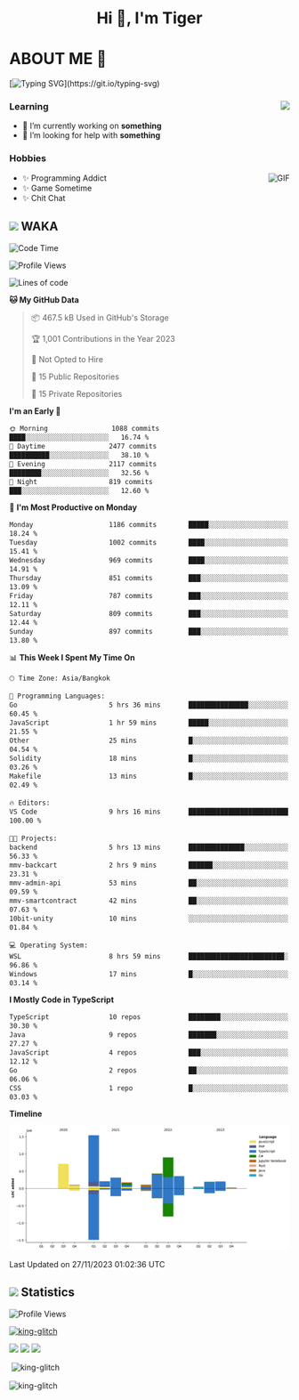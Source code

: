 <h1 align="center">Hi 👋, I'm Tiger</h1>




# ABOUT ME 💬

[![Typing SVG](https://readme-typing-svg.herokuapp.com?color=22F771&vCenter=true&lines=A+perssionate+developer+from+nowhere.)](https://git.io/typing-svg)

<div>
 <img align="right" src="https://spotify-github-profile.vercel.app/api/view?uid=12129734423&cover_image=false&theme=default&bar_color=22d016&bar_color_cover=true" />
 <h3>Learning</h3>
 
 <ul>
  <li>🔭 I’m currently working on <b>something</b></li>
  <li>🤝 I’m looking for help with <b>something</b></li>
 </ul>
 
</div>
<div>
 <h3>Hobbies</h3>
 <img align="right" height="475px"  alt="GIF" src="https://i.pinimg.com/originals/1f/b7/db/1fb7dbee557e5ed509f7517da8a84d58.gif" />
 <ul>
  <li>✨ Programming Addict</li>
  <li>✨ Game Sometime</li>
  <li>✨ Chit Chat</li>
 </ul>
 
</div>



## <img height="40" src="https://raw.githubusercontent.com/innng/innng/master/assets/kyubey.gif"/> WAKA

<!--START_SECTION:waka-->
![Code Time](http://img.shields.io/badge/Code%20Time-1%2C711%20hrs%2050%20mins-blue)

![Profile Views](http://img.shields.io/badge/Profile%20Views-9-blue)

![Lines of code](https://img.shields.io/badge/From%20Hello%20World%20I%27ve%20Written-5.3%20million%20lines%20of%20code-blue)

**🐱 My GitHub Data** 

> 📦 467.5 kB Used in GitHub's Storage 
 > 
> 🏆 1,001 Contributions in the Year 2023
 > 
> 🚫 Not Opted to Hire
 > 
> 📜 15 Public Repositories 
 > 
> 🔑 15 Private Repositories 
 > 
**I'm an Early 🐤** 

```text
🌞 Morning                1088 commits        ████░░░░░░░░░░░░░░░░░░░░░   16.74 % 
🌆 Daytime                2477 commits        ██████████░░░░░░░░░░░░░░░   38.10 % 
🌃 Evening                2117 commits        ████████░░░░░░░░░░░░░░░░░   32.56 % 
🌙 Night                  819 commits         ███░░░░░░░░░░░░░░░░░░░░░░   12.60 % 
```
📅 **I'm Most Productive on Monday** 

```text
Monday                   1186 commits        █████░░░░░░░░░░░░░░░░░░░░   18.24 % 
Tuesday                  1002 commits        ████░░░░░░░░░░░░░░░░░░░░░   15.41 % 
Wednesday                969 commits         ████░░░░░░░░░░░░░░░░░░░░░   14.91 % 
Thursday                 851 commits         ███░░░░░░░░░░░░░░░░░░░░░░   13.09 % 
Friday                   787 commits         ███░░░░░░░░░░░░░░░░░░░░░░   12.11 % 
Saturday                 809 commits         ███░░░░░░░░░░░░░░░░░░░░░░   12.44 % 
Sunday                   897 commits         ███░░░░░░░░░░░░░░░░░░░░░░   13.80 % 
```


📊 **This Week I Spent My Time On** 

```text
🕑︎ Time Zone: Asia/Bangkok

💬 Programming Languages: 
Go                       5 hrs 36 mins       ███████████████░░░░░░░░░░   60.45 % 
JavaScript               1 hr 59 mins        █████░░░░░░░░░░░░░░░░░░░░   21.55 % 
Other                    25 mins             █░░░░░░░░░░░░░░░░░░░░░░░░   04.54 % 
Solidity                 18 mins             █░░░░░░░░░░░░░░░░░░░░░░░░   03.26 % 
Makefile                 13 mins             █░░░░░░░░░░░░░░░░░░░░░░░░   02.49 % 

🔥 Editors: 
VS Code                  9 hrs 16 mins       █████████████████████████   100.00 % 

🐱‍💻 Projects: 
backend                  5 hrs 13 mins       ██████████████░░░░░░░░░░░   56.33 % 
mmv-backcart             2 hrs 9 mins        ██████░░░░░░░░░░░░░░░░░░░   23.31 % 
mmv-admin-api            53 mins             ██░░░░░░░░░░░░░░░░░░░░░░░   09.59 % 
mmv-smartcontract        42 mins             ██░░░░░░░░░░░░░░░░░░░░░░░   07.63 % 
10bit-unity              10 mins             ░░░░░░░░░░░░░░░░░░░░░░░░░   01.84 % 

💻 Operating System: 
WSL                      8 hrs 59 mins       ████████████████████████░   96.86 % 
Windows                  17 mins             █░░░░░░░░░░░░░░░░░░░░░░░░   03.14 % 
```

**I Mostly Code in TypeScript** 

```text
TypeScript               10 repos            ████████░░░░░░░░░░░░░░░░░   30.30 % 
Java                     9 repos             ███████░░░░░░░░░░░░░░░░░░   27.27 % 
JavaScript               4 repos             ███░░░░░░░░░░░░░░░░░░░░░░   12.12 % 
Go                       2 repos             ██░░░░░░░░░░░░░░░░░░░░░░░   06.06 % 
CSS                      1 repo              █░░░░░░░░░░░░░░░░░░░░░░░░   03.03 % 
```



**Timeline**

![Lines of Code chart](https://raw.githubusercontent.com/king-glitch/king-glitch/main/assets/bar_graph.png)


 Last Updated on 27/11/2023 01:02:36 UTC
<!--END_SECTION:waka-->
## <img height="40" src="https://raw.githubusercontent.com/innng/innng/master/assets/kyubey.gif"/> Statistics
![Profile Views](https://komarev.com/ghpvc/?username=king-glitch)  

<p align="left"> 
 <a href="https://github.com/ryo-ma/github-profile-trophy">
  <img src="https://github-profile-trophy.vercel.app/?username=king-glitch&theme=dracula" alt="king-glitch" />
 </a> </p>

![](https://github-profile-summary-cards.vercel.app/api/cards/profile-details?username=king-glitch&theme=dracula)
![](https://github-profile-summary-cards.vercel.app/api/cards/stats?username=king-glitch&theme=dracula) 
![](https://github-profile-summary-cards.vercel.app/api/cards/productive-time?username=king-glitch&theme=dracula)


<p>&nbsp;<img align="center" src="https://github-readme-stats.vercel.app/api?username=king-glitch&theme=dracula" alt="king-glitch" /></p>

<p><img align="center" src="https://github-readme-streak-stats.herokuapp.com/?user=king-glitch&theme=dracula" alt="king-glitch" /></p>
